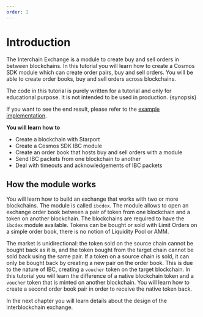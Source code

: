 ```yaml
---
order: 1
---
```


# Introduction

The Interchain Exchange is a module to create buy and sell orders in between blockchains.
In this tutorial you will learn how to create a Cosmos SDK module which can create order pairs, buy and sell orders. You will be able to create order books, buy and sell orders across blockchains.

The code in this tutorial is purely written for a tutorial and only for educational purpose. It is not intended to be used in production.
{synopsis}

If you want to see the end result, please refer to the [example implementation](https://github.com/tendermint/interchange).

**You will learn how to**
- Create a blockchain with Starport
- Create a Cosmos SDK IBC module
- Create an order book that hosts buy and sell orders with a module
- Send IBC packets from one blockchain to another
- Deal with timeouts and acknowledgements of IBC packets

## How the module works

You will learn how to build an exchange that works with two or more blockchains. The module is called `ibcdex`.
The module allows to open an exchange order book between a pair of token from one blockchain and a token on another blockchain. The blockchains are required to have the `ibcdex` module available.
Tokens can be bought or sold with Limit Orders on a simple order book, there is no notion of Liquidity Pool or AMM.

The market is unidirectional: the token sold on the source chain cannot be bought back as it is, and the token bought from the target chain cannot be sold back using the same pair. If a token on a source chain is sold, it can only be bought back by creating a new pair on the order book. This is due to the nature of IBC, creating a `voucher` token on the target blockchain. In this tutorial you will learn the difference of a native blockchain token and a `voucher` token that is minted on another blockchain. You will learn how to create a second order book pair in order to receive the native token back.

In the next chapter you will learn details about the design of the interblockchain exchange.